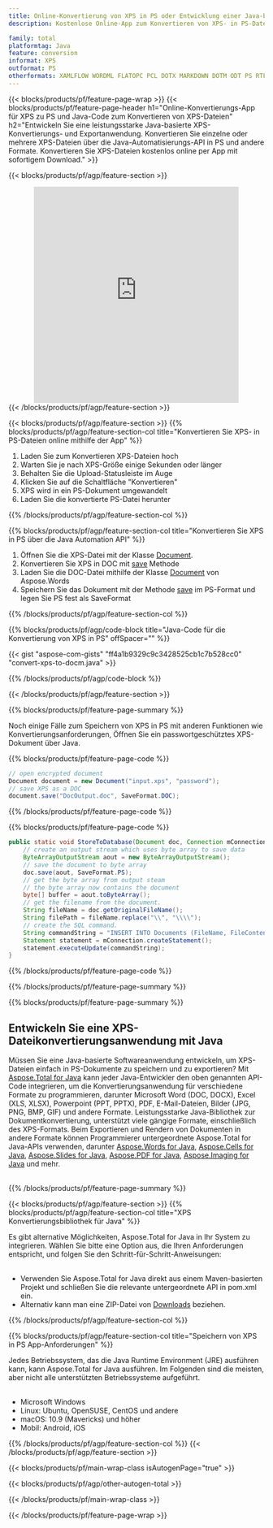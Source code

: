 ```yaml
---
title: Online-Konvertierung von XPS in PS oder Entwicklung einer Java-basierten Anwendung zum Konvertieren von XPS-Dateien
description: Kostenlose Online-App zum Konvertieren von XPS- in PS-Dateien. Java-Konvertierungsbibliothekscode für XPS-Dokumente. 

family: total
platformtag: Java
feature: conversion
informat: XPS
outformat: PS
otherformats: XAMLFLOW WORDML FLATOPC PCL DOTX MARKDOWN DOTM ODT PS RTF DOT MHTML
---
```

{{< blocks/products/pf/feature-page-wrap >}}
{{< blocks/products/pf/feature-page-header h1="Online-Konvertierungs-App für XPS zu PS und Java-Code zum Konvertieren von XPS-Dateien" h2="Entwickeln Sie eine leistungsstarke Java-basierte XPS-Konvertierungs- und Exportanwendung. Konvertieren Sie einzelne oder mehrere XPS-Dateien über die Java-Automatisierungs-API in PS und andere Formate. Konvertieren Sie XPS-Dateien kostenlos online per App mit sofortigem Download." >}}


{{< blocks/products/pf/agp/feature-section >}}

<div class="container-fluid agp-content bg-white aboutfile box-1 vh100 section nopbtm">
<div class=container>
<div class=row>
<div class="demobox tc col-md-12 padding-0" align="center">

<iframe title="Kostenlose Online-App zur Konvertierung von XPS in PS" style="border: none; height: 426px;" scrolling="no" src="https://total-conversion-app-65z5r2lp.k8s.dynabic.com/?to=ps&from=xps" id="child-iframe" width="80%"></iframe>

</div></div>
</div></div>
{{< /blocks/products/pf/agp/feature-section >}}


{{< blocks/products/pf/agp/feature-section >}}
{{% blocks/products/pf/agp/feature-section-col title="Konvertieren Sie XPS- in PS-Dateien online mithilfe der App" %}}

1. Laden Sie zum Konvertieren XPS-Dateien hoch
1. Warten Sie je nach XPS-Größe einige Sekunden oder länger
1. Behalten Sie die Upload-Statusleiste im Auge
1. Klicken Sie auf die Schaltfläche "Konvertieren"
1. XPS wird in ein PS-Dokument umgewandelt
1. Laden Sie die konvertierte PS-Datei herunter

{{% /blocks/products/pf/agp/feature-section-col %}}

{{% blocks/products/pf/agp/feature-section-col title="Konvertieren Sie XPS in PS über die Java Automation API" %}}


1. Öffnen Sie die XPS-Datei mit der Klasse [Document](https://reference.aspose.com/pdf/java/com.aspose.pdf/Document).
2. Konvertieren Sie XPS in DOC mit [save](https://reference.aspose.com/pdf/java/com.aspose.pdf/Document#save-java.lang.String-com.aspose.pdf.SaveOptions- ) Methode
3. Laden Sie die DOC-Datei mithilfe der Klasse [Document](https://reference.aspose.com/words/java/com.aspose.words/Document) von Aspose.Words
4. Speichern Sie das Dokument mit der Methode [save](https://reference.aspose.com/words/java/com.aspose.words/Document#save(java.lang.String,int)) im PS-Format und legen Sie PS fest als SaveFormat



{{% /blocks/products/pf/agp/feature-section-col %}}

{{% blocks/products/pf/agp/code-block title="Java-Code für die Konvertierung von XPS in PS" offSpacer="" %}}
{{< gist "aspose-com-gists" "ff4a1b9329c9c3428525cb1c7b528cc0" "convert-xps-to-docm.java" >}}
{{% /blocks/products/pf/agp/code-block %}}

{{< /blocks/products/pf/agp/feature-section >}}

{{% blocks/products/pf/feature-page-summary %}}

Noch einige Fälle zum Speichern von XPS in PS mit anderen Funktionen wie Konvertierungsanforderungen, Öffnen Sie ein passwortgeschütztes XPS-Dokument über Java.

{{% blocks/products/pf/feature-page-code %}}


```cs
// open encrypted document
Document document = new Document("input.xps", "password");
// save XPS as a DOC 
document.save("DocOutput.doc", SaveFormat.DOC);
```


{{% /blocks/products/pf/feature-page-code %}}
{{% blocks/products/pf/feature-page-code %}}


```java
public static void StoreToDatabase(Document doc, Connection mConnection) throws Exception {
    // create an output stream which uses byte array to save data
    ByteArrayOutputStream aout = new ByteArrayOutputStream();
    // save the document to byte array
    doc.save(aout, SaveFormat.PS);
    // get the byte array from output steam
    // the byte array now contains the document
    byte[] buffer = aout.toByteArray();
    // get the filename from the document.
    String fileName = doc.getOriginalFileName();
    String filePath = fileName.replace("\\", "\\\\");
    // create the SQL command.
    String commandString = "INSERT INTO Documents (FileName, FileContent) VALUES('" + filePath + "', '" + buffer + "')";
    Statement statement = mConnection.createStatement();
    statement.executeUpdate(commandString);
}  
```


{{% /blocks/products/pf/feature-page-code %}}


{{% /blocks/products/pf/feature-page-summary %}}

{{% blocks/products/pf/feature-page-summary %}}

<h2>Entwickeln Sie eine XPS-Dateikonvertierungsanwendung mit Java</h2>

Müssen Sie eine Java-basierte Softwareanwendung entwickeln, um XPS-Dateien einfach in PS-Dokumente zu speichern und zu exportieren? Mit [Aspose.Total for Java](https://products.aspose.com/total/de/java/) kann jeder Java-Entwickler den oben genannten API-Code integrieren, um die Konvertierungsanwendung für verschiedene Formate zu programmieren, darunter Microsoft Word (DOC, DOCX), Excel (XLS, XLSX), Powerpoint (PPT, PPTX), PDF, E-Mail-Dateien, Bilder (JPG, PNG, BMP, GIF) und andere Formate. Leistungsstarke Java-Bibliothek zur Dokumentkonvertierung, unterstützt viele gängige Formate, einschließlich des XPS-Formats. Beim Exportieren und Rendern von Dokumenten in andere Formate können Programmierer untergeordnete Aspose.Total for Java-APIs verwenden, darunter [Aspose.Words for Java](https://products.aspose.com/words/de/java/), [Aspose.Cells for Java](https://products.aspose.com/cells/de/java/), [Aspose.Slides for Java](https://products.aspose.com/slides/de/java/), [Aspose.PDF for Java](https://products.aspose.com/pdf/de/java/), [Aspose.Imaging for Java](https://products.aspose.com/imaging/de/java/) und mehr.<br /><br />

{{% /blocks/products/pf/feature-page-summary %}}

{{< blocks/products/pf/agp/feature-section >}}
{{% blocks/products/pf/agp/feature-section-col title="XPS Konvertierungsbibliothek für Java" %}}

Es gibt alternative Möglichkeiten, Aspose.Total for Java in Ihr System zu integrieren. Wählen Sie bitte eine Option aus, die Ihren Anforderungen entspricht, und folgen Sie den Schritt-für-Schritt-Anweisungen:<br /><br />

- Verwenden Sie Aspose.Total for Java direkt aus einem Maven-basierten Projekt und schließen Sie die relevante untergeordnete API in pom.xml ein.
- Alternativ kann man eine ZIP-Datei von [Downloads](https://releases.aspose.com/total/java) beziehen.

{{% /blocks/products/pf/agp/feature-section-col %}}

{{% blocks/products/pf/agp/feature-section-col title="Speichern von XPS in PS App-Anforderungen" %}}

Jedes Betriebssystem, das die Java Runtime Environment (JRE) ausführen kann, kann Aspose.Total for Java ausführen. Im Folgenden sind die meisten, aber nicht alle unterstützten Betriebssysteme aufgeführt. <br /><br />
- Microsoft Windows
- Linux: Ubuntu, OpenSUSE, CentOS und andere
- macOS: 10.9 (Mavericks) und höher
- Mobil: Android, iOS

{{% /blocks/products/pf/agp/feature-section-col %}}
{{< /blocks/products/pf/agp/feature-section >}}

{{< blocks/products/pf/main-wrap-class isAutogenPage="true" >}}

{{< blocks/products/pf/agp/other-autogen-total >}}

{{< /blocks/products/pf/main-wrap-class >}}

{{< /blocks/products/pf/feature-page-wrap >}}